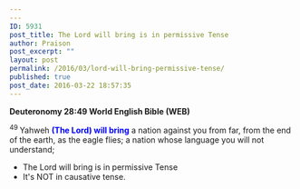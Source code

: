 ```yaml
---
---
ID: 5931
post_title: The Lord will bring is in permissive Tense
author: Praison
post_excerpt: ""
layout: post
permalink: /2016/03/lord-will-bring-permissive-tense/
published: true
post_date: 2016-03-22 18:57:35
---
```

<strong><span class="passage-display-bcv">Deuteronomy 28:49
</span><span class="passage-display-version">World English Bible (WEB)</span></strong>

<span id="en-WEB-5661" class="text Deut-28-49"><sup class="versenum">49 </sup>Yahweh <span style="color: #0000ff;"><strong>(The Lord) will bring</strong></span> a nation against you from far, from the end of the earth, as the eagle flies; a nation whose language you will not understand;</span>
<ul>
	<li>The Lord will bring is in permissive Tense</li>
	<li>It's NOT in causative tense.</li>
</ul>